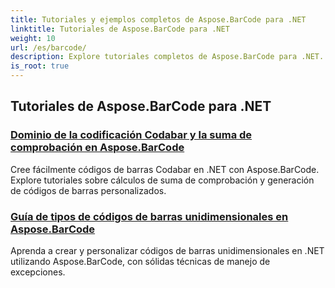 ```yaml
---
title: Tutoriales y ejemplos completos de Aspose.BarCode para .NET
linktitle: Tutoriales de Aspose.BarCode para .NET
weight: 10
url: /es/barcode/
description: Explore tutoriales completos de Aspose.BarCode para .NET. Aprenda a generar, personalizar y administrar códigos de barras con guías detalladas paso a paso.
is_root: true
---
```

## Tutoriales de Aspose.BarCode para .NET
### [Dominio de la codificación Codabar y la suma de comprobación en Aspose.BarCode](./mastering-codabar-encoding-and-checksum/)
Cree fácilmente códigos de barras Codabar en .NET con Aspose.BarCode. Explore tutoriales sobre cálculos de suma de comprobación y generación de códigos de barras personalizados.
### [Guía de tipos de códigos de barras unidimensionales en Aspose.BarCode](./guide-one-dimensional-barcode-types/)
Aprenda a crear y personalizar códigos de barras unidimensionales en .NET utilizando Aspose.BarCode, con sólidas técnicas de manejo de excepciones.
